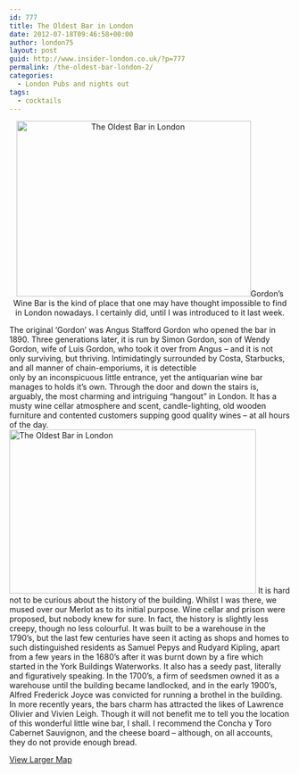 ```yaml
---
id: 777
title: The Oldest Bar in London
date: 2012-07-18T09:46:58+00:00
author: london75
layout: post
guid: http://www.insider-london.co.uk/?p=777
permalink: /the-oldest-bar-london-2/
categories:
  - London Pubs and nights out
tags:
  - cocktails
---
```

<p style="text-align: center">
  <img class="aligncenter" src="http://insidertrends.squarespace.com/storage/Gordons%20Wine%20Bar.jpg?__SQUARESPACE_CACHEVERSION=1328286145848" alt="The Oldest Bar in London" width="420" height="315" />Gordon’s Wine Bar is the kind of place that one may have thought impossible to find in London nowadays. I certainly did, until I was introduced to it last week.
</p>

<div>
  The original ‘Gordon’ was Angus Stafford Gordon who opened the bar in 1890. Three generations later, it is run by Simon Gordon, son of Wendy Gordon, wife of Luis Gordon, who took it over from Angus &#8211; and it is not only surviving, but thriving. Intimidatingly surrounded by Costa, Starbucks, and all manner of chain-emporiums, it is detectible only by an inconspicuous little entrance, yet the antiquarian wine bar manages to holds it’s own. Through the door and down the stairs is, arguably, the most charming and intriguing “hangout” in London. It has a musty wine cellar atmosphere and scent, candle-lighting, old wooden furniture and contented customers supping good quality wines &#8211; at all hours of the day. <img class="aligncenter" src="http://i.imgur.com/tzzq8.jpg" alt="The Oldest Bar in London" width="442" height="294" /> It is hard not to be curious about the history of the building. Whilst I was there, we mused over our Merlot as to its initial purpose. Wine cellar and prison were proposed, but nobody knew for sure. In fact, the history is slightly less creepy, though no less colourful. It was built to be a warehouse in the 1790’s, but the last few centuries have seen it acting as shops and homes to such distinguished residents as Samuel Pepys and Rudyard Kipling, apart from a few years in the 1680’s after it was burnt down by a fire which started in the York Buildings Waterworks. It also has a seedy past, literally and figuratively speaking. In the 1700’s, a firm of seedsmen owned it as a warehouse until the building became landlocked, and in the early 1900’s, Alfred Frederick Joyce was convicted for running a brothel in the building. In more recently years, the bars charm has attracted the likes of Lawrence Olivier and Vivien Leigh. Though it will not benefit me to tell you the location of this wonderful little wine bar, I shall. I recommend the Concha y Toro Cabernet Sauvignon, and the cheese board &#8211; although, on all accounts, they do not provide enough bread.
</div>

[View Larger Map](https://maps.google.co.uk/maps?ie=UTF8&q=Gordon%E2%80%99s+Wine+Bar&fb=1&gl=uk&hq=Gordon%E2%80%99s+Wine+Bar&hnear=London,+United+Kingdom&t=m&ll=51.507929,-0.123422&spn=0.006295,0.009374&source=embed)

